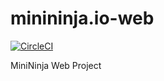 # minininja.io-web

[![CircleCI](https://circleci.com/gh/dennisstine/minininja.io-web.svg?style=shield)](https://circleci.com/gh/dennisstine/minininja.io-web)

MiniNinja Web Project
